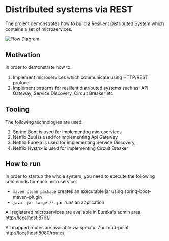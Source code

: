 # Distributed systems via REST

The project demonstrates how to build a Resilient Distributed System which contains a set of microservices. 

![Flow Diagram](./flow.png)

## Motivation

In order to demonstrate how to:

1. Implement microservices which communicate using HTTP/REST protocol
2. Implement patterns for resilient distributed systems such as: API Gateway, Service Discovery, Circuit Breaker etc

## Tooling

The following technologies are used:

1. Spring Boot is used for implementing microservices 
2. Netflix Zuul is used for implementing Api Gateway
3. Netflix Eureka is used for implementing Service Discovery, 
4. Netflix Hystrix is used for implementing Circuit Breaker

## How to run

In order to startup the whole system, you need to execute the following commands for each microservice:
- ```maven clean package``` creates an executable jar using spring-boot-maven-plugin
- ```java -jar target/*.jar``` runs an application

All registered microservices are available in Eureka's admin area [http://localhost:8761/](http://localhost:8761/)

All mapped routes are available via specific Zuul end-point [http://localhost:8080/routes](http://localhost:8080/routes)



